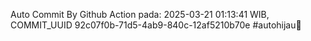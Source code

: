 Auto Commit By Github Action pada: 2025-03-21 01:13:41 WIB, COMMIT_UUID 92c07f0b-71d5-4ab9-840c-12af5210b70e #autohijau🗿
